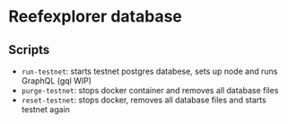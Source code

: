 # Reefexplorer database


## Scripts
- `run-testnet`: starts testnet postgres databese, sets up node and runs GraphQL (gql WIP)
- `purge-testnet`: stops docker container and removes all database files
- `reset-testnet`: stops docker, removes all database files and starts testnet again